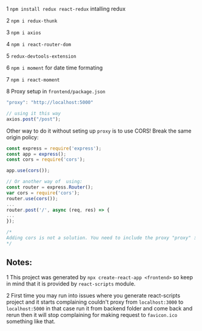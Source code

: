 1 `npm install redux react-redux` intalling redux

2 `npm i redux-thunk`

3 `npm i axios`

4 `npm i react-router-dom`

5 `redux-devtools-extension`

6 `npm i moment` for date time formating

7 `npm i react-moment`

8 Proxy setup in `frontend/package.json`

```js
"proxy": "http://localhost:5000"

// using it this way
axios.post("/post");
```
Other way to do it without seting up `proxy` is to use CORS! Break the same origin policy:
```js
const express = require('express');
const app = express();
const cors = require('cors');

app.use(cors());

// Or another way of  using:
const router = express.Router();
var cors = require('cors');
router.use(cors()); 
...
router.post('/', async (req, res) => {
...
});

/* 
Adding cors is not a solution. You need to include the proxy "proxy" : "https://localhost:5000" in the package.json, you may need to restart or something or other-- but if you choose to use cors instead, you are allowing anyone to access your API. That means your database is wide open for people to poke around with. Passwords, emails, users, etc. It's all compromised.
*/
```

## Notes:

1 This project was generated by `npx create-react-app <frontend>` so keep in mind that it is provided by `react-scripts` module.

2 First time you may run into issues where you generate react-scripts project and it starts complaining couldn't proxy from `localhost:3000` to `localhost:5000` in that case run it from backend folder and come back and rerun then it will stop complaining for making request to `favicon.ico` something like that.
